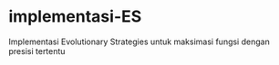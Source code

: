 # implementasi-ES
Implementasi Evolutionary Strategies untuk maksimasi fungsi dengan presisi tertentu
